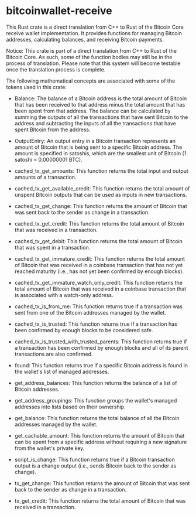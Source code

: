 # bitcoinwallet-receive

This Rust crate is a direct translation from C++
to Rust of the Bitcoin Core receive wallet
implementation. It provides functions for managing
Bitcoin addresses, calculating balances, and
receiving Bitcoin payments.

Notice: This crate is part of a direct translation
from C++ to Rust of the Bitcoin Core. As such,
some of the function bodies may still be in the
process of translation. Please note that this
system will become testable once the translation
process is complete.

The following mathematical concepts are associated
with some of the tokens used in this crate:

- Balance: The balance of a Bitcoin address is the
  total amount of Bitcoin that has been received
  to that address minus the total amount that has
  been spent from that address. The balance can be
  calculated by summing the outputs of all the
  transactions that have sent Bitcoin to the
  address and subtracting the inputs of all the
  transactions that have spent Bitcoin from the
  address.

- OutputEntry: An output entry in a Bitcoin
  transaction represents an amount of Bitcoin that
  is being sent to a specific Bitcoin address. The
  amount is specified in satoshis, which are the
  smallest unit of Bitcoin (1 satoshi = 0.00000001
  BTC).

- cached_tx_get_amounts: This function returns the
  total input and output amounts of a transaction.

- cached_tx_get_available_credit: This function
  returns the total amount of unspent Bitcoin
  outputs that can be used as inputs in new
  transactions.

- cached_tx_get_change: This function returns the
  amount of Bitcoin that was sent back to the
  sender as change in a transaction.

- cached_tx_get_credit: This function returns the
  total amount of Bitcoin that was received in
  a transaction.

- cached_tx_get_debit: This function returns the
  total amount of Bitcoin that was spent in
  a transaction.

- cached_tx_get_immature_credit: This function
  returns the total amount of Bitcoin that was
  received in a coinbase transaction that has not
  yet reached maturity (i.e., has not yet been
  confirmed by enough blocks).

- cached_tx_get_immature_watch_only_credit: This
  function returns the total amount of Bitcoin
  that was received in a coinbase transaction that
  is associated with a watch-only address.

- cached_tx_is_from_me: This function returns true
  if a transaction was sent from one of the
  Bitcoin addresses managed by the wallet.

- cached_tx_is_trusted: This function returns true
  if a transaction has been confirmed by enough
  blocks to be considered safe.

- cached_tx_is_trusted_with_trusted_parents: This
  function returns true if a transaction has been
  confirmed by enough blocks and all of its parent
  transactions are also confirmed.

- found: This function returns true if a specific
  Bitcoin address is found in the wallet's list of
  managed addresses.

- get_address_balances: This function returns the
  balance of a list of Bitcoin addresses.

- get_address_groupings: This function groups the
  wallet's managed addresses into lists based on
  their ownership.

- get_balance: This function returns the total
  balance of all the Bitcoin addresses managed by
  the wallet.

- get_cachable_amount: This function returns the
  amount of Bitcoin that can be spent from
  a specific address without requiring a new
  signature from the wallet's private key.

- script_is_change: This function returns true if
  a Bitcoin transaction output is a change output
  (i.e., sends Bitcoin back to the sender as
  change).

- tx_get_change: This function returns the amount
  of Bitcoin that was sent back to the sender as
  change in a transaction.

- tx_get_credit: This function returns the total
  amount of Bitcoin that was received in
  a transaction.

